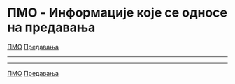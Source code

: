 # ПMO - Информације које се односе на предавања

[ПМО](../../README.md) [Предавања](../README.md)

---

---  

[ПМО](../../README.md) [Предавања](../README.md)